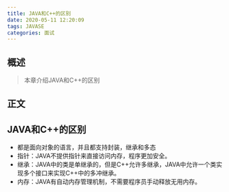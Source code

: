 ```yaml
---
title: JAVA和C++的区别
date: 2020-05-11 12:20:09
tags: JAVASE
categories: 面试
---
```


## 概述

> 本章介绍JAVA和C++的区别

<!--more-->

## 正文

## JAVA和C++的区别

- 都是面向对象的语言，并且都支持封装，继承和多态
- 指针：JAVA不提供指针来直接访问内存，程序更加安全。
- 继承：JAVA中的类是单继承的，但是C++允许多继承，JAVA中允许一个类实现多个接口来实现C++中的多冲继承。
- 内存：JAVA有自动内存管理机制，不需要程序员手动释放无用内存。

